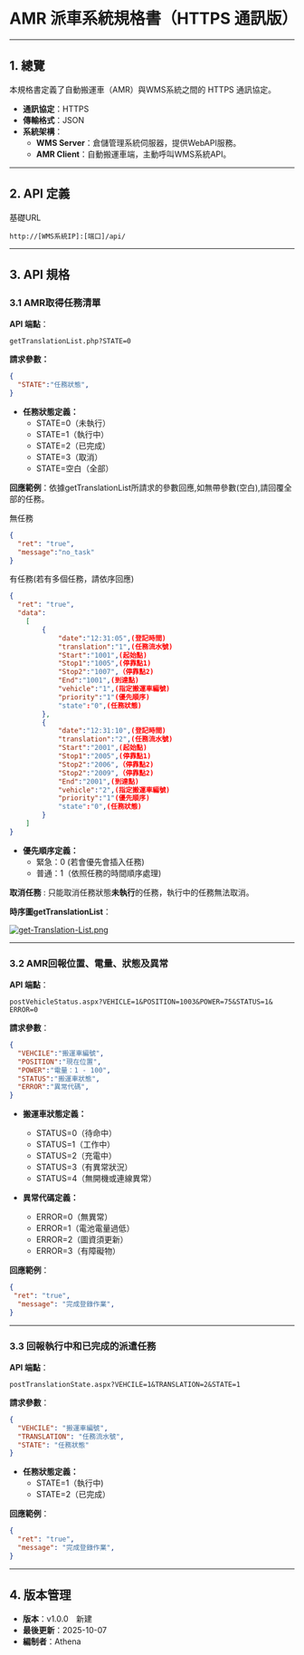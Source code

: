 # AMR 派車系統規格書（HTTPS 通訊版）
---
## 1. 總覽
本規格書定義了自動搬運車（AMR）與WMS系統之間的 HTTPS 通訊協定。

- **通訊協定**：HTTPS
- **傳輸格式**：JSON
- **系統架構**：
  - **WMS Server**：倉儲管理系統伺服器，提供WebAPI服務。
  - **AMR Client**：自動搬運車端，主動呼叫WMS系統API。

---


## 2. API 定義
基礎URL
```
http://[WMS系統IP]:[端口]/api/
```
---
## 3. API 規格

### 3.1 AMR取得任務清單
**API 端點**：
```
getTranslationList.php?STATE=0
```
**請求參數：**
```json
{
  "STATE":"任務狀態",
}
```
- **任務狀態定義：**  
  - STATE=0（未執行）
  - STATE=1（執行中）
  - STATE=2（已完成）
  - STATE=3（取消）
  - STATE=空白（全部）

**回應範例**：依據getTranslationList所請求的參數回應,如無帶參數(空白),請回覆全部的任務。

無任務

```json
{
  "ret": "true",
  "message":"no_task"
}
```
有任務(若有多個任務，請依序回應)

```json
{
  "ret": "true",
  "data":
    [
        {
            "date":"12:31:05",(登記時間)
            "translation":"1",(任務流水號)
            "Start":"1001",(起始點)
            "Stop1":"1005",(停靠點1)
            "Stop2":"1007",（停靠點2)
            "End":"1001",(到達點)
            "vehicle":"1",(指定搬運車編號)
            "priority":"1"(優先順序)
            "state":"0",(任務狀態)
        },
        {
            "date":"12:31:10",(登記時間)
            "translation":"2",(任務流水號)
            "Start":"2001",(起始點)
            "Stop1":"2005",(停靠點1)
            "Stop2":"2006",（停靠點2)
            "Stop2":"2009",（停靠點2)
            "End":"2001",(到達點)
            "vehicle":"2",(指定搬運車編號)
            "priority":"1"(優先順序)
            "state":"0",(任務狀態)
        }
    ]
}
```

- **優先順序定義：**  
  - 緊急：0 (若會優先會插入任務)
  - 普通：1（依照任務的時間順序處理)  

**取消任務** : 只能取消任務狀態**未執行**的任務，執行中的任務無法取消。

**時序圖getTranslationList**：

[![get-Translation-List.png](https://i.postimg.cc/YqwN1dG1/get-Translation-List.png)](https://postimg.cc/0rcJvdCQ)


---

### 3.2 AMR回報位置、電量、狀態及異常
**API 端點**：  
```
postVehicleStatus.aspx?VEHICLE=1&POSITION=1003&POWER=75&STATUS=1& ERROR=0
```

**請求參數**：
```json
{
  "VEHCILE":"搬運車編號",
  "POSITION":"現在位置",
  "POWER":"電量：1 - 100",
  "STATUS":"搬運車狀態",
  "ERROR":"異常代碼",
}
```
- **搬運車狀態定義：**
  - STATUS=0（待命中）
  - STATUS=1（工作中）
  - STATUS=2（充電中）
  - STATUS=3（有異常狀況）
  - STATUS=4（無開機或連線異常）

- **異常代碼定義：**  
  - ERROR=0（無異常）
  - ERROR=1（電池電量過低）
  - ERROR=2（圖資須更新）
  - ERROR=3（有障礙物）

**回應範例**：
```json
{
 "ret": "true",
  "message": "完成登錄作業", 
}
```

---

### 3.3 回報執行中和已完成的派遣任務
**API 端點**：  
```
postTranslationState.aspx?VEHCILE=1&TRANSLATION=2&STATE=1
```

**請求參數**：

```json
{
  "VEHCILE": "搬運車編號",
  "TRANSLATION": "任務流水號",
  "STATE": "任務狀態"
}
```
- **任務狀態定義：**  
  - STATE=1（執行中)
  - STATE=2（已完成）


**回應範例**：
```json
{
  "ret": "true",
  "message": "完成登錄作業", 
}
```

---


## 4. 版本管理
- **版本**：v1.0.0　新建
- **最後更新**：2025-10-07
- **編制者**：Athena  
